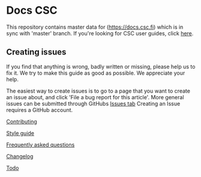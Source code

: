 # Docs CSC

This repository contains master data for
(https://docs.csc.fi) which is in sync with 'master' branch.
If you're looking for CSC user guides, click [here](https://docs.csc.fi).

## Creating issues

If you find that anything is wrong, badly written or missing, please
help us to fix it. We try to make this guide as good as possible. We
appreciate your help.

The easiest way to create issues is to go to a page that you want to
create an issue about, and click 'File a bug report for this
article'. More general issues can be submitted through GitHubs [Issues tab](https://github.com/CSCfi/csc-user-guide/issues)
Creating an Issue requires a GitHub account.

[Contributing](CONTRIBUTING.md)

[Style guide](STYLEGUIDE.md)

[Frequently asked questions](FAQ.md)

[Changelog](CHANGELOG.md)

[Todo](TODO.md)
